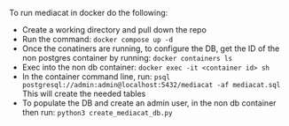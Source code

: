 To run mediacat in docker do the following:

- Create a working directory and pull down the repo
- Run the command: `docker compose up -d`
- Once the conatiners are running, to configure the DB, get the ID of the non postgres container by running: `docker containers ls`
- Exec into the non db container: `docker exec -it <container id> sh`
- In the container command line, run: `psql postgresql://admin:admin@localhost:5432/mediacat -af mediacat.sql` This will create the needed tables
- To populate the DB and create an admin user, in the non db container then run: `python3 create_mediacat_db.py`
